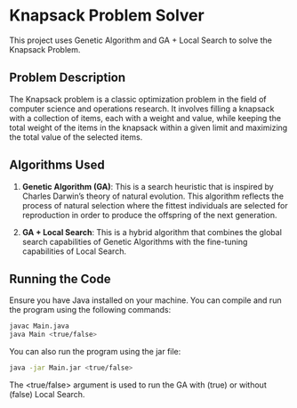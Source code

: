 # Knapsack Problem Solver

This project uses Genetic Algorithm and GA + Local Search to solve the Knapsack Problem.

## Problem Description

The Knapsack problem is a classic optimization problem in the field of computer science and operations research. It involves filling a knapsack with a collection of items, each with a weight and value, while keeping the total weight of the items in the knapsack within a given limit and maximizing the total value of the selected items.

## Algorithms Used

1. **Genetic Algorithm (GA)**: This is a search heuristic that is inspired by Charles Darwin’s theory of natural evolution. This algorithm reflects the process of natural selection where the fittest individuals are selected for reproduction in order to produce the offspring of the next generation.

2. **GA + Local Search**: This is a hybrid algorithm that combines the global search capabilities of Genetic Algorithms with the fine-tuning capabilities of Local Search.

## Running the Code

Ensure you have Java installed on your machine. You can compile and run the program using the following commands:

```bash
javac Main.java
java Main <true/false>
```

You can also run the program using the jar file:

```bash
java -jar Main.jar <true/false>
```

The <true/false> argument is used to run the GA with (true) or without (false) Local Search.